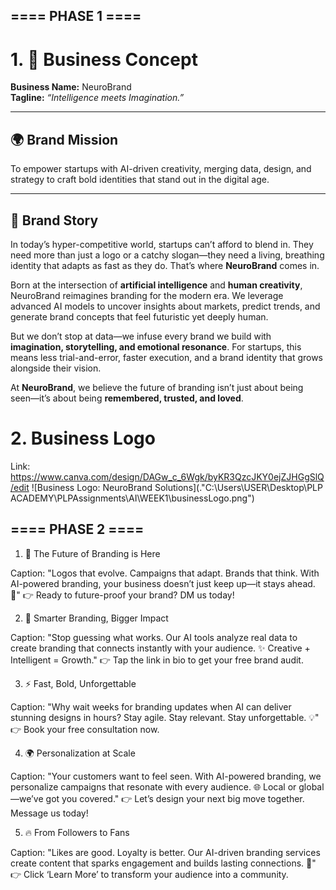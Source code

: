 

##                  ==== PHASE 1 ====
# 1. 🚀 Business Concept

**Business Name:** NeuroBrand  
**Tagline:** *“Intelligence meets Imagination.”*  

---

## 🌍 Brand Mission
To empower startups with AI-driven creativity, merging data, design, and strategy to craft bold identities that stand out in the digital age.  

---

## 📖 Brand Story
In today’s hyper-competitive world, startups can’t afford to blend in. They need more than just a logo or a catchy slogan—they need a living, breathing identity that adapts as fast as they do. That’s where **NeuroBrand** comes in.  

Born at the intersection of **artificial intelligence** and **human creativity**, NeuroBrand reimagines branding for the modern era. We leverage advanced AI models to uncover insights about markets, predict trends, and generate brand concepts that feel futuristic yet deeply human.  

But we don’t stop at data—we infuse every brand we build with **imagination, storytelling, and emotional resonance**. For startups, this means less trial-and-error, faster execution, and a brand identity that grows alongside their vision.  

At **NeuroBrand**, we believe the future of branding isn’t just about being seen—it’s about being **remembered, trusted, and loved**. 

# 2. Business Logo 
 Link: https://www.canva.com/design/DAGw_c_6Wgk/byKR3QzcJKY0ejZJHGgSlQ/edit
 ![Business Logo: NeuroBrand Solutions](."C:\Users\USER\Desktop\PLP ACADEMY\PLPAssignments\AI\WEEK1\businessLogo.png")


##                  ==== PHASE 2 ====

1. 🚀 The Future of Branding is Here

Caption:
"Logos that evolve. Campaigns that adapt. Brands that think.
With AI-powered branding, your business doesn’t just keep up—it stays ahead. 🌟"
👉 Ready to future-proof your brand? DM us today!



2. 🎯 Smarter Branding, Bigger Impact

Caption:
"Stop guessing what works. Our AI tools analyze real data to create branding that connects instantly with your audience.
✨ Creative + Intelligent = Growth."
👉 Tap the link in bio to get your free brand audit.



3. ⚡ Fast, Bold, Unforgettable

Caption:
"Why wait weeks for branding updates when AI can deliver stunning designs in hours?
Stay agile. Stay relevant. Stay unforgettable. 💡"
👉 Book your free consultation now.



4. 🌍 Personalization at Scale

Caption:
"Your customers want to feel seen. With AI-powered branding, we personalize campaigns that resonate with every audience.
🌐 Local or global—we’ve got you covered."
👉 Let’s design your next big move together. Message us today!



5. 🔥 From Followers to Fans

Caption:
"Likes are good. Loyalty is better.
Our AI-driven branding services create content that sparks engagement and builds lasting connections. 💖"
👉 Click ‘Learn More’ to transform your audience into a community.



